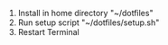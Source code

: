 1) Install in home directory "~/dotfiles"
2) Run setup script "~/dotfiles/setup.sh"
3) Restart Terminal


